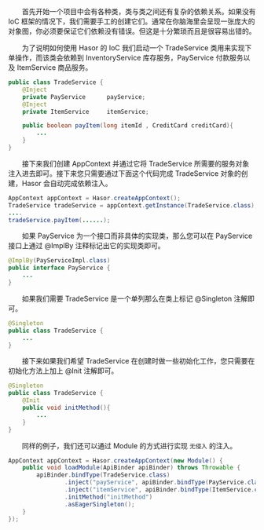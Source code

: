 &emsp;&emsp;首先开始一个项目中会有各种类，类与类之间还有复杂的依赖关系。如果没有 IoC 框架的情况下，我们需要手工的创建它们。通常在你脑海里会呈现一张庞大的对象图，你必须要保证它们依赖没有错误。但这是十分繁琐而且是很容易出错的。

&emsp;&emsp;为了说明如何使用 Hasor 的 IoC 我们启动一个 TradeService 类用来实现下单操作，而该类会依赖到 InventoryService 库存服务，PayService 付款服务以及 ItemService 商品服务。
```java
public class TradeService {
    @Inject
    private PayService      payService;
    @Inject
    private ItemService     itemService;

    public boolean payItem(long itemId , CreditCard creditCard){
        ...
    }
}
```

&emsp;&emsp;接下来我们创建 AppContext 并通过它将 TradeService 所需要的服务对象注入进去即可。接下来您只需要通过下面这个代码完成 TradeService 对象的创建，Hasor 会自动完成依赖注入。
```java
AppContext appContext = Hasor.createAppContext();
TradeService tradeService = appContext.getInstance(TradeService.class);
....
tradeService.payItem(......);
```

&emsp;&emsp;如果 PayService 为一个接口而非具体的实现类，那么您可以在 PayService 接口上通过 @ImplBy 注释标记出它的实现类即可。
```java
@ImplBy(PayServiceImpl.class)
public interface PayService {
    ...
}
```
&emsp;&emsp;如果我们需要 TradeService 是一个单列那么在类上标记 @Singleton 注解即可。
```java
@Singleton
public class TradeService {
    ...
}
```

&emsp;&emsp;接下来如果我们希望 TradeService 在创建时做一些初始化工作，您只需要在初始化方法上加上 @Init 注解即可。
```java
@Singleton
public class TradeService {
    @Init
    public void initMethod(){
        ...
    }
}
```
&emsp;&emsp;同样的例子，我们还可以通过 Module 的方式进行实现 `无侵入` 的注入。
```java
AppContext appContext = Hasor.createAppContext(new Module() {
    public void loadModule(ApiBinder apiBinder) throws Throwable {
        apiBinder.bindType(TradeService.class)
                .inject("payService", apiBinder.bindType(PayService.class).toInfo())
                .inject("itemService", apiBinder.bindType(ItemService.class).toInfo())
                .initMethod("initMethod")
                .asEagerSingleton();
    }
});
```